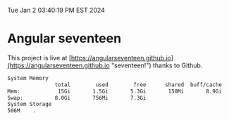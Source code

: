 Tue Jan  2 03:40:19 PM EST 2024

# Angular seventeen


This project is live at [https://angularseventeen.github.io](https://angularseventeen.github.io "seventeen!") thanks to Github.

```bash
System Memory
               total        used        free      shared  buff/cache   available
Mem:            15Gi       1.5Gi       5.3Gi       150Mi       8.9Gi        13Gi
Swap:          8.0Gi       756Mi       7.3Gi
System Storage
506M	.
```
```bash
